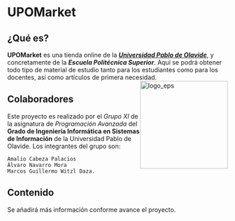 # UPOMarket

## ¿Qué es?

**UPOMarket** es una tienda online de la [***Universidad Pablo de Olavide***](https://www.upo.es/portal/impe/web/portada/index.html), y concretamente de la ***Escuela Politécnica Superior***. Aquí se podrá obtener todo tipo de material de estudio tanto para los estudiantes como para los docentes, así como artículos de primera necesidad.
<br/>
<img width="200" style="float:right" src="https://pbs.twimg.com/profile_images/1204413078856597504/K7kGRHuM_400x400.jpg" alt="logo_eps"/>
## Colaboradores

Este proyecto es realizado por el *Grupo XI* de la asignatura de *Programación Avanzada* del **Grado de Ingeniería Informática en Sistemas de Información** de la Universidad Pablo de Olavide.
Los integrantes del grupo son:

    Amalio Cabeza Palacios
    Álvaro Navarro Mora
    Marcos Guillermo Witzl Daza.

## Contenido

Se añadirá más información conforme avance el proyecto.
